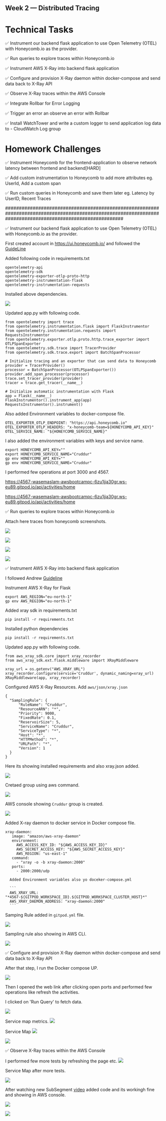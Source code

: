 ## Week 2 — Distributed Tracing


# Technical Tasks


✅ Instrument our backend flask application to use Open Telemetry (OTEL) with Honeycomb.io as the provider.

✅ Run queries to explore traces within Honeycomb.io

✅ Instrument AWS X-Ray into backend flask application

✅ Configure and provision X-Ray daemon within docker-compose and send data back to X-Ray API

✅ Observe X-Ray traces within the AWS Console

✅ Integrate Rollbar for Error Logging

✅ Trigger an error an observe an error with Rollbar

✅ Install WatchTower and write a custom logger to send application log data to - CloudWatch Log group
 
 
 #  Homework Challenges 
    
✅ Instrument Honeycomb for the frontend-application to observe network latency between frontend and backend[HARD]

✅ Add custom instrumentation to Honeycomb to add more attributes eg. UserId, Add a custom span

✅ Run custom queries in Honeycomb and save them later eg. Latency by UserID, Recent Traces

###########################################################################################################################################################

✅ Instrument our backend flask application to use Open Telemetry (OTEL) with Honeycomb.io as the provider.

First created account in https://ui.honeycomb.io/ and followed the [GuideLine](https://github.com/omenking/aws-bootcamp-cruddur-2023/blob/week-2/journal/week2.md) 


Added following code in requirements.txt

```
opentelemetry-api 
opentelemetry-sdk 
opentelemetry-exporter-otlp-proto-http 
opentelemetry-instrumentation-flask 
opentelemetry-instrumentation-requests
```

Installed above dependencies.

![](assets/week2/Requirements%20installed%20.png)


Updated app.py with following code.

```
from opentelemetry import trace
from opentelemetry.instrumentation.flask import FlaskInstrumentor
from opentelemetry.instrumentation.requests import RequestsInstrumentor
from opentelemetry.exporter.otlp.proto.http.trace_exporter import OTLPSpanExporter
from opentelemetry.sdk.trace import TracerProvider
from opentelemetry.sdk.trace.export import BatchSpanProcessor
```

```
# Initialize tracing and an exporter that can send data to Honeycomb
provider = TracerProvider()
processor = BatchSpanProcessor(OTLPSpanExporter())
provider.add_span_processor(processor)
trace.set_tracer_provider(provider)
tracer = trace.get_tracer(__name__)
```

```
# Initialize automatic instrumentation with Flask
app = Flask(__name__)
FlaskInstrumentor().instrument_app(app)
RequestsInstrumentor().instrument()
```

Also added Environment variables to docker-compose file.

```
OTEL_EXPORTER_OTLP_ENDPOINT: "https://api.honeycomb.io"
OTEL_EXPORTER_OTLP_HEADERS: "x-honeycomb-team=${HONEYCOMB_API_KEY}"
OTEL_SERVICE_NAME: "${HONEYCOMB_SERVICE_NAME}"
```

I also added the environment variables with keys and service name.

```
export HONEYCOMB_API_KEY=""
export HONEYCOMB_SERVICE_NAME="Cruddur"
gp env HONEYCOMB_API_KEY=""
gp env HONEYCOMB_SERVICE_NAME="Cruddur"
```


I performed few operations at port 3000 and 4567.

https://4567-wasemaslam-awsbootcampc-6zu1jja30gr.ws-eu89.gitpod.io/api/activities/home

https://4567-wasemaslam-awsbootcampc-6zu1jja30gr.ws-eu89.gitpod.io/api/activities/home


✅ Run queries to explore traces within Honeycomb.io


Attach here traces from honeycomb screenshots.



![](assets/week2/Honeycomb%200.png)


![](assets/week2/Honeycomb1.png)


![](assets/week2/Honeycomb2.png)


![](assets/week2/Honeycomb3.png)






✅ Instrument AWS X-Ray into backend flask application

I followed Andrew [Guideline](https://github.com/omenking/aws-bootcamp-cruddur-2023/blob/week-2/journal/week2.md) 


Instrument AWS X-Ray for Flask

```
export AWS_REGION="eu-north-1"
gp env AWS_REGION="eu-north-1"
```
Added xray sdk in requirements.txt

``` 
pip install -r requirements.txt

```


Installed python dependencies 
```
pip install -r requirements.txt
```

Updated app.py with following code.

```
from aws_xray_sdk.core import xray_recorder
from aws_xray_sdk.ext.flask.middleware import XRayMiddleware

xray_url = os.getenv("AWS_XRAY_URL")
xray_recorder.configure(service='Cruddur', dynamic_naming=xray_url)
XRayMiddleware(app, xray_recorder)

```
Configured AWS X-Ray Resources.
Add ```aws/json/xray.json```

```
{
  "SamplingRule": {
      "RuleName": "Cruddur",
      "ResourceARN": "*",
      "Priority": 9000,
      "FixedRate": 0.1,
      "ReservoirSize": 5,
      "ServiceName": "Cruddur",
      "ServiceType": "*",
      "Host": "*",
      "HTTPMethod": "*",
      "URLPath": "*",
      "Version": 1
  }
}
```

Here its showing installed requirements and also xray.json added.

![](assets/week2/xray%20json%20added%20%2B%20installed%20requirements.png)


Cretaed group using aws command.

![](assets/week2/Group%20created%20on%20CLI.png)

AWS console showing ```Cruddur``` group is created.


![](assets/week2/Group%20is%20showing%20in%20AWS%20condole.png)

Added X-ray daemon to docker service in Docker compose file.

 ```
 xray-daemon:
    image: "amazon/aws-xray-daemon"
    environment:
      AWS_ACCESS_KEY_ID: "${AWS_ACCESS_KEY_ID}"
      AWS_SECRET_ACCESS_KEY: "${AWS_SECRET_ACCESS_KEY}"
      AWS_REGION: "us-east-1"
    command:
      - "xray -o -b xray-daemon:2000"
    ports:
      - 2000:2000/udp
  ```
      
      Added Environment variables also yo doceker-compose.yml
      
      ```
      AWS_XRAY_URL: "*4567-${GITPOD_WORKSPACE_ID}.${GITPOD_WORKSPACE_CLUSTER_HOST}*"
      AWS_XRAY_DAEMON_ADDRESS: "xray-daemon:2000"
      ```

Samping Rule added in ```gitpod.yml``` file.

![](assets/week2/Sampling%20Rule%20CLI.png)


Sampling rule also showing in AWS CLI.

![](assets/week2/Sampling%20Rule%20at%20Console.png)


✅ Configure and provision X-Ray daemon within docker-compose and send data back to X-Ray API

After that step, I run the Docker compose UP.

![](assets/week2/Copmoser%20Up%20.png)

Then I opened the web link after clicking open ports and performed few operations like refresh the activities.

I clicked on 'Run Query' to fetch data.

![](assets/week2/Run%20Query%20in%20Traces.png)


Service map metrics.
![](assets/week2/Service%20map%20matrics.png)

Service Map
![](assets/week2/Service%20map.png)


![](assets/week2/Traces.png)


✅ Observe X-Ray traces within the AWS Console

I performed few more tests by refreshing the page etc.
![](assets/week2/More%20traces%20after%20doing%20some%20tests.png)

Service Map after more tests.

![](assets/week2/Service%20map%20after%20some%20tests.png)

After watching new SubSegment [video](https://www.youtube.com/watch?v=4SGTW0Db5y0) added code and its workingh fine and showing in AWS console.

![](assets/week2/Query%20Traces.png)


![](assets/week2/Sub%20Segments.png)






